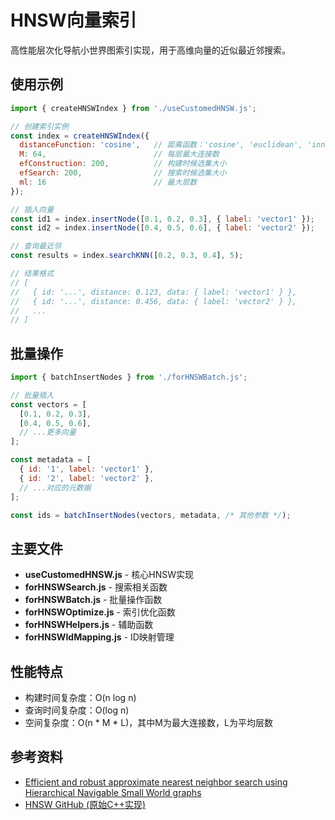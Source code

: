 # HNSW向量索引

高性能层次化导航小世界图索引实现，用于高维向量的近似最近邻搜索。

## 使用示例

```javascript
import { createHNSWIndex } from './useCustomedHNSW.js';

// 创建索引实例
const index = createHNSWIndex({
  distanceFunction: 'cosine',   // 距离函数：'cosine', 'euclidean', 'inner_product'
  M: 64,                        // 每层最大连接数
  efConstruction: 200,          // 构建时候选集大小
  efSearch: 200,                // 搜索时候选集大小
  ml: 16                        // 最大层数
});

// 插入向量
const id1 = index.insertNode([0.1, 0.2, 0.3], { label: 'vector1' });
const id2 = index.insertNode([0.4, 0.5, 0.6], { label: 'vector2' });

// 查询最近邻
const results = index.searchKNN([0.2, 0.3, 0.4], 5);

// 结果格式
// [
//   { id: '...', distance: 0.123, data: { label: 'vector1' } },
//   { id: '...', distance: 0.456, data: { label: 'vector2' } },
//   ...
// ]
```

## 批量操作

```javascript
import { batchInsertNodes } from './forHNSWBatch.js';

// 批量插入
const vectors = [
  [0.1, 0.2, 0.3],
  [0.4, 0.5, 0.6],
  // ...更多向量
];

const metadata = [
  { id: '1', label: 'vector1' },
  { id: '2', label: 'vector2' },
  // ...对应的元数据
];

const ids = batchInsertNodes(vectors, metadata, /* 其他参数 */);
```

## 主要文件

- **useCustomedHNSW.js** - 核心HNSW实现
- **forHNSWSearch.js** - 搜索相关函数
- **forHNSWBatch.js** - 批量操作函数
- **forHNSWOptimize.js** - 索引优化函数
- **forHNSWHelpers.js** - 辅助函数
- **forHNSWIdMapping.js** - ID映射管理

## 性能特点

- 构建时间复杂度：O(n log n)
- 查询时间复杂度：O(log n)
- 空间复杂度：O(n * M * L)，其中M为最大连接数，L为平均层数

## 参考资料

- [Efficient and robust approximate nearest neighbor search using Hierarchical Navigable Small World graphs](https://arxiv.org/abs/1603.09320)
- [HNSW GitHub (原始C++实现)](https://github.com/nmslib/hnswlib) 